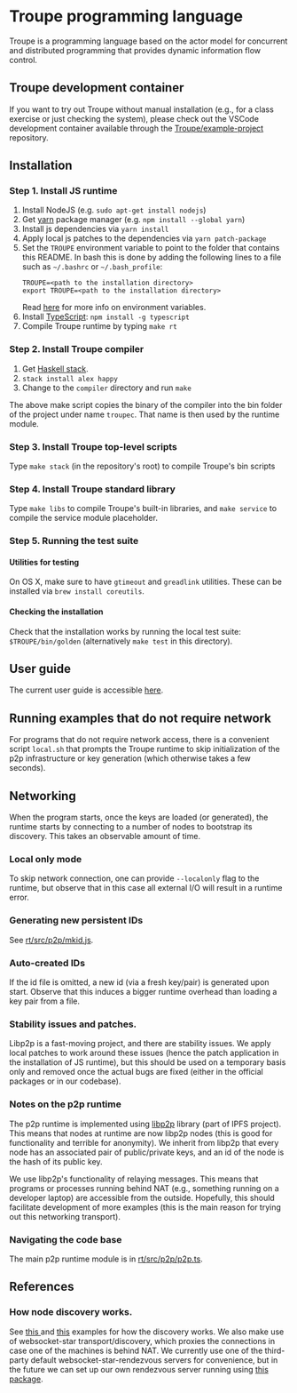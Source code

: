 # Troupe programming language

Troupe is a programming language based on the actor model for concurrent and distributed
programming that provides dynamic information flow control.

## Troupe development container 

If you want to try out Troupe without manual installation (e.g., for a class exercise or just checking the system), please check out the VSCode development container available through the [Troupe/example-project](https://github.com/TroupeLang/example-project) repository.

## Installation


### Step 1. Install JS runtime
1. Install NodeJS (e.g. `sudo apt-get install nodejs`)
2. Get [yarn](https://yarnpkg.com/lang/en/) package manager (e.g. `npm install --global yarn`)
3. Install js dependencies via `yarn install`
4. Apply local js patches to the dependencies via `yarn patch-package`
5. Set the `TROUPE` environment variable to point to the folder that contains this README. In bash this is done by adding the following lines to a file such as `~/.bashrc` or `~/.bash_profile`:
   ```
   TROUPE=<path to the installation directory>
   export TROUPE=<path to the installation directory>
   ```
   Read <a href="https://www.digitalocean.com/community/tutorials/how-to-read-and-set-environmental-and-shell-variables-on-a-linux-vps"> here</a> for more info on environment variables.
6. Install [TypeScript](https://www.typescriptlang.org/): `npm install -g typescript`
7. Compile Troupe runtime by typing `make rt`

### Step 2. Install Troupe compiler

1. Get [Haskell stack](https://www.haskellstack.org).
2. `stack install alex happy`
3. Change to the `compiler` directory and run `make`

The above make script copies the binary of the compiler into the
bin folder of the project under name `troupec`. That name is then used
by the runtime module.


### Step 3. Install Troupe top-level scripts

Type `make stack` (in the repository's root) to compile Troupe's bin scripts

### Step 4. Install Troupe standard library

Type `make libs` to compile Troupe's built-in libraries, and `make service` to compile the service module placeholder.


### Step 5. Running the test suite

#### Utilities for testing

On OS X, make sure to have `gtimeout` and `greadlink` utilities. These can be installed via `brew install coreutils`.

#### Checking the installation

Check that the installation works by running the local test suite: `$TROUPE/bin/golden`
(alternatively `make test` in this directory).

## User guide

The current user guide is accessible [here](https://troupe.cs.au.dk/userguide.pdf).


## Running examples that do not require network

For programs that do not require network access, there is a convenient script
`local.sh` that prompts the Troupe runtime to skip initialization of the p2p
infrastructure or key generation (which otherwise takes a few seconds).

## Networking

When the program starts, once the keys are loaded (or generated), the runtime starts by connecting to
a number of nodes to bootstrap its discovery. This takes an observable amount of time.


### Local only mode
To skip network connection, one can provide `--localonly` flag to the runtime, but
observe that in this case all external I/O will result
in a runtime error.


### Generating new persistent IDs
See [rt/src/p2p/mkid.js](rt/src/p2p/mkid.js).

### Auto-created IDs

If the id file is omitted, a new id (via a fresh key/pair) is generated upon
start. Observe that this induces a bigger runtime overhead than loading a key pair
from a file.

### Stability issues and patches.

Libp2p is a fast-moving project, and there are stability issues. We
apply local patches to work around these issues (hence the patch application in the installation of JS runtime), but this should be used on a temporary
basis only and removed once the actual bugs are fixed (either in the official
  packages or in our codebase).


### Notes on the p2p runtime

The p2p runtime is implemented using [libp2p](https://libp2p.io/) library (part of IPFS project). This
means that nodes at runtime are now libp2p nodes (this is good for functionality
and terrible for anonymity).  We inherit from libp2p that every node has an
associated pair of public/private keys, and an id of the node is the hash of its
public key.

We use libp2p's functionality of relaying messages. This means that programs or
processes running behind NAT (e.g., something running on a developer laptop) are
accessible from the outside. Hopefully, this should facilitate development of
more examples (this is the main reason for trying out this networking
transport).


### Navigating the code base

The main p2p runtime module is in [rt/src/p2p/p2p.ts](rt/src/p2p/p2p.ts).


## References

### How node discovery works.
See [this ](https://github.com/libp2p/js-libp2p/tree/master/examples/discovery-mechanisms) and [this](https://github.com/libp2p/js-libp2p/tree/master/examples/peer-and-content-routing) examples for how the discovery works. We also make use of websocket-star transport/discovery, which
proxies the connections in case one of the machines is behind NAT. We currently use one of the third-party default websocket-star-rendezvous servers for convenience, but in the future we can set up our own  rendezvous server running
using [this package](https://github.com/libp2p/js-libp2p-websocket-star-rendezvous).
